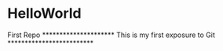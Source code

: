# HelloWorld
First Repo
*********************  This is my first exposure to Git  *************************
